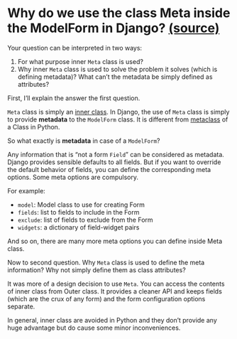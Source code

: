 # Why do we use the class Meta inside the ModelForm in Django? [(source)](https://www.quora.com/Why-do-we-use-the-class-Meta-inside-the-ModelForm-in-Django)

Your question can be interpreted in two ways:

1. For what purpose inner `Meta` class is used?
2. Why inner `Meta`  class is used to solve the problem it solves (which is defining  metadata)? What can’t the metadata be simply defined as attributes?

First, I’ll explain the answer the first question.

`Meta` class is simply an [inner class](https://pythonspot.com/en/inner-classes/). In Django, the use of `Meta` class is simply to provide **metadata** to the `ModelForm` class. It is different from [metaclass](http://stackoverflow.com/questions/100003/what-is-a-metaclass-in-python) of a Class in Python.

So what exactly is **metadata** in case of a `ModelForm`?

Any information that is “not a form `Field`”  can be considered as metadata. Django provides sensible defaults to all  fields. But if you want to override the default behavior of fields, you  can define the corresponding meta options. Some meta options are  compulsory.

For example:

- `model`: Model class to use for creating Form
- `fields`: list to fields to include in the Form
- `exclude`: list of fields to exclude from the Form
- `widgets`: a dictionary of field-widget pairs

And so on, there are many more meta options you can define inside Meta class.

Now to second question. Why `Meta` class is used to define the meta information? Why not simply define them as class attributes?

It was more of a design decision to use `Meta`.  You can access the contents of inner class from Outer class. It  provides a cleaner API and keeps fields (which are the crux of any form)  and the form configuration options separate.

In general, inner class are avoided in Python and they don’t provide any huge advantage but do cause some minor inconveniences.